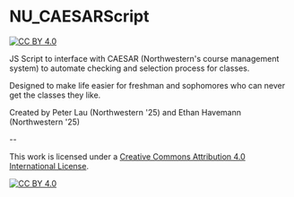 # NU_CAESARScript

[![CC BY 4.0][cc-by-shield]][cc-by]

JS Script to interface with CAESAR (Northwestern's course management system) to automate checking and selection process for classes. 

Designed to make life easier for freshman and sophomores who can never get the classes they like.

Created by Peter Lau (Northwestern '25) and Ethan Havemann (Northwestern '25)

--

This work is licensed under a
[Creative Commons Attribution 4.0 International License][cc-by].

[![CC BY 4.0][cc-by-image]][cc-by]

[cc-by]: http://creativecommons.org/licenses/by/4.0/
[cc-by-image]: https://i.creativecommons.org/l/by/4.0/88x31.png
[cc-by-shield]: https://img.shields.io/badge/License-CC%20BY%204.0-lightgrey.svg

